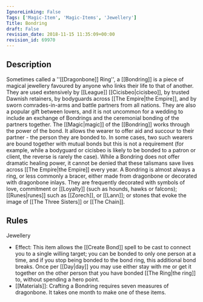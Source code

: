 ```yaml
---
IgnoreLinking: False
Tags: ['Magic-Item', 'Magic-Items', 'Jewellery']
Title: Bondring
draft: False
revision_date: 2018-11-15 11:35:09+00:00
revision_id: 69970
---
```


## Description
Sometimes called a ''[[Dragonbone]] Ring'', a [[Bondring]] is a piece of magical jewellery favoured by anyone who links their life to that of another. They are used extensively by [[League]] [[Cicisbeo|cicisbeo]], by trusted Dawnish retainers, by bodyguards across [[The Empire|the Empire]], and by sworn comrades-in-arms and battle partners from all nations. They are also a popular gift between lovers, and it is not uncommon for a wedding to include an exchange of Bondrings and the ceremonial bonding of the partners together. 
The [[Magic|magic]] of the [[Bondring]] works through the power of the bond. It allows the wearer to offer aid and succour to their partner - the person they are bonded to. In some cases, two such wearers are bound together with mutual bonds but this is not a requirement (for example, while a bodyguard or cicisbeo is likely to be bonded to a patron or client, the reverse is rarely the case). While a Bondring does not offer dramatic healing power, it cannot be denied that these talismans save lives across [[The Empire|the Empire]] every year. 
A Bondring is almost always a ring, or less commonly a bracer, either made from dragonbone or decorated with dragonbone inlays. They are frequently decorated with symbols of love, commitment or [[Loyalty]] (such as hounds, hawks or falcons); [[Runes|runes]] such as [[Zorech]], or [[Lann]]; or stones that evoke the image of [[The Three Sisters]] or [[The Chain]].
## Rules
Jewellery
* Effect: This item allows the [[Create Bond]] spell to be cast to connect you to a single willing target; you can be bonded to only one person at a time, and if you stop being bonded to the bond ring, this additional bond breaks. Once per [[Day|day]] you may use either stay with me or get it together on the other person that you have bonded [[The Ring|the ring]] to, without spending a hero point.
* [[Materials]]: Crafting a Bondring requires seven measures of dragonbone. It takes one month to make one of these items.